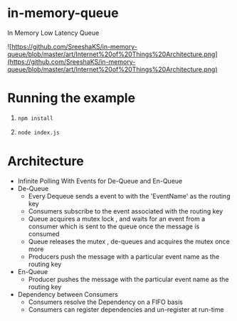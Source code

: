 # in-memory-queue
In Memory Low Latency Queue

![https://github.com/SreeshaKS/in-memory-queue/blob/master/art/Internet%20of%20Things%20Architecture.png](https://github.com/SreeshaKS/in-memory-queue/blob/master/art/Internet%20of%20Things%20Architecture.png)

# Running the example

1. ``` bash
   npm install
   ```

2. ```bash
   node index.js
   ```

# Architecture

- Infinite Polling With Events for De-Queue and En-Queue
- De-Queue
  - Every Dequeue sends a event to with the 'EventName' as the routing key
  - Consumers subscribe to the event associated with the routing key
  - Queue acquires a mutex lock , and waits for an event from a consumer which is sent to the queue once the message is consumed
  - Queue releases the mutex , de-queues and acquires the mutex once more
  - Producers push the message with a particular event name as the routing key
- En-Queue
  - Producer pushes the message with the particular event name as the routing key
- Dependency between Consumers
  - Consumers resolve the Dependency on a FIFO basis
  - Consumers can register dependencies and un-register at run-time
